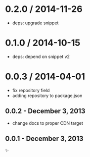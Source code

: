 
0.2.0 / 2014-11-26
==================

  * deps: upgrade snippet

0.1.0 / 2014-10-15
==================

  * deps: depend on snippet v2

0.0.3 / 2014-04-01
==================

 * fix repository field
 * adding repository to package.json

0.0.2 - December 3, 2013
-----------------------
- change docs to proper CDN target

0.0.1 - December 3, 2013
-----------------------
:sparkles:
